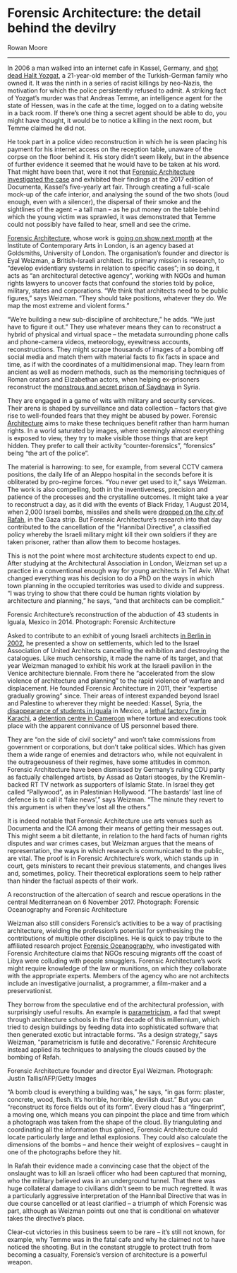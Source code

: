 # Forensic Architecture: the detail behind the devilry

Rowan Moore

---

In 2006 a man walked into an internet cafe in Kassel, Germany, and [shot dead Halit Yozgat](https://www.theguardian.com/world/2017/apr/07/architects-called-upon-to-aid-neo-nazi-trial), a 21-year-old member of the Turkish-German family who owned it. It was the ninth in a series of racist killings by neo-Nazis, the motivation for which the police persistently refused to admit. A striking fact of Yozgat’s murder was that Andreas Temme, an intelligence agent for the state of Hessen, was in the cafe at the time, logged on to a dating website in a back room. If there’s one thing a secret agent should be able to do, you might have thought, it would be to notice a killing in the next room, but Temme claimed he did not.

He took part in a police video reconstruction in which he is seen placing his payment for his internet access on the reception table, unaware of the corpse on the floor behind it. His story didn’t seem likely, but in the absence of further evidence it seemed that he would have to be taken at his word. That might have been that, were it not that [Forensic Architecture investigated the case](https://theintercept.com/2017/10/18/germany-neo-nazi-murder-trial-forensic-architecture/) and exhibited their findings at the 2017 edition of Documenta, Kassel’s five-yearly art fair. Through creating a full-scale mock-up of the cafe interior, and analysing the sound of the two shots (loud enough, even with a silencer), the dispersal of their smoke and the sightlines of the agent – a tall man – as he put money on the table behind which the young victim was sprawled, it was demonstrated that Temme could not possibly have failed to hear, smell and see the crime.

[Forensic Architecture](http://www.forensic-architecture.org/), whose work is [going on show next month](http://dev.ica.art/exhibitions/forensic-architecture-counter-investigations) at the Institute of Contemporary Arts in London, is an agency based at Goldsmiths, University of London. The organisation’s founder and director is Eyal Weizman, a British-Israeli architect. Its primary mission is research, to “develop evidentiary systems in relation to specific cases”; in so doing, it acts as “an architectural detective agency”, working with NGOs and human rights lawyers to uncover facts that confound the stories told by police, military, states and corporations. “We think that architects need to be public figures,” says Weizman. “They should take positions, whatever they do. We map the most extreme and violent forms.”

“We’re building a new sub-discipline of architecture,” he adds. “We just have to figure it out.” They use whatever means they can to reconstruct a hybrid of physical and virtual space – the metadata surrounding phone calls and phone-camera videos, meteorology, eyewitness accounts, reconstructions. They might scrape thousands of images of a bombing off social media and match them with material facts to fix facts in space and time, as if with the coordinates of a multidimensional map. They learn from ancient as well as modern methods, such as the memorising techniques of Roman orators and Elizabethan actors, when helping ex-prisoners reconstruct the [monstrous and secret prison of Saydnaya](https://www.theguardian.com/artanddesign/2016/aug/18/saydnaya-prison-syria-assad-amnesty-reconstruction) in Syria.

They are engaged in a game of wits with military and security services. Their arena is shaped by surveillance and data collection – factors that give rise to well-founded fears that they might be abused by power. Forensic [Architecture](https://www.theguardian.com/artanddesign/architecture) aims to make these techniques benefit rather than harm human rights. In a world saturated by images, where seemingly almost everything is exposed to view, they try to make visible those things that are kept hidden. They prefer to call their activity “counter-forensics”, “forensics” being “the art of the police”.

The material is harrowing: to see, for example, from several CCTV camera positions, the daily life of an Aleppo hospital in the seconds before it is obliterated by pro-regime forces. “You never get used to it,” says Weizman. The work is also compelling, both in the inventiveness, precision and patience of the processes and the crystalline outcomes. It might take a year to reconstruct a day, as it did with the events of Black Friday, 1 August 2014, when 2,000 Israeli bombs, missiles and shells were [dropped on the city of Rafah](https://www.theguardian.com/world/2014/aug/01/israel-bombards-rafah-soldier-disappears-gaza-ceasefire-collapse), in the Gaza strip. But Forensic Architecture’s research into that day contributed to the cancellation of the “Hannibal Directive”, a classified policy whereby the Israeli military might kill their own soldiers if they are taken prisoner, rather than allow them to become hostages.

This is not the point where most architecture students expect to end up. After studying at the Architectural Association in London, Weizman set up a practice in a conventional enough way for young architects in Tel Aviv. What changed everything was his decision to do a PhD on the ways in which town planning in the occupied territories was used to divide and suppress. “I was trying to show that there could be human rights violation by architecture and planning,” he says, “and that architects can be complicit.”

Forensic Architecture’s reconstruction of the abduction of 43 students in Iguala, Mexico in 2014. Photograph: Forensic Architecture

Asked to contribute to an exhibit of young Israeli architects [in Berlin in 2002](https://www.theguardian.com/artanddesign/2002/jul/25/artsfeatures.israelandthepalestinians), he presented a show on settlements, which led to the Israel Association of United Architects cancelling the exhibition and destroying the catalogues. Like much censorship, it made the name of its target, and that year Weizman managed to exhibit his work at the Israeli pavilion in the Venice architecture biennale. From there he “accelerated from the slow violence of architecture and planning” to the rapid violence of warfare and displacement. He founded Forensic Architecture in 2011, their “expertise gradually growing” since. Their areas of interest expanded beyond Israel and Palestine to wherever they might be needed: Kassel, Syria, the [disappearance of students in Iguala](https://www.theguardian.com/world/2015/sep/20/mexico-43-killed-students-) in Mexico, a [lethal factory fire in Karachi](https://www.theguardian.com/world/2012/sep/12/pakistan-factory-fires-karachi), a [detention centre in Cameroon](https://www.theguardian.com/world/2017/jul/20/cameroon-torturing-people-accused-of-supporting-boko-haram-boko-haram-amnesty-says-security-forces) where torture and executions took place with the apparent connivance of US personnel based there.

They are “on the side of civil society” and won’t take commissions from government or corporations, but don’t take political sides. Which has given them a wide range of enemies and detractors who, while not equivalent in the outrageousness of their regimes, have some attitudes in common. Forensic Architecture have been dismissed by Germany’s ruling CDU party as factually challenged artists, by Assad as Qatari stooges, by the Kremlin-backed RT TV network as supporters of Islamic State. In Israel they get called “Pallywood”, as in Palestinian Hollywood. “The bastards’ last line of defence is to call it ‘fake news’,” says Weizman. “The minute they revert to this argument is when they’ve lost all the others.”

It is indeed notable that Forensic Architecture use arts venues such as Documenta and the ICA among their means of getting their messages out. This might seem a bit dilettante, in relation to the hard facts of human rights disputes and war crimes cases, but Weizman argues that the means of representation, the ways in which research is communicated to the public, are vital. The proof is in Forensic Architecture’s work, which stands up in court, gets ministers to recant their previous statements, and changes lives and, sometimes, policy. Their theoretical explorations seem to help rather than hinder the factual aspects of their work.

A reconstruction of the altercation of search and rescue operations in the central Mediterranean on 6 November 2017. Photograph: Forensic Oceanography and Forensic Architecture

Weizman also still considers Forensic’s activities to be a way of practising architecture, wielding the profession’s potential for synthesising the contributions of multiple other disciplines. He is quick to pay tribute to the affiliated research project [Forensic Oceanography](http://www.forensic-architecture.org/case/left-die-boat/), who investigated with Forensic Architecture claims that NGOs rescuing migrants off the coast of Libya were colluding with people smugglers. Forensic Architecture’s work might require knowledge of the law or munitions, on which they collaborate with the appropriate experts. Members of the agency who are not architects include an investigative journalist, a programmer, a film-maker and a preservationist.

They borrow from the speculative end of the architectural profession, with surprisingly useful results. An example is [parametricism](https://en.wikipedia.org/wiki/Parametricism), a fad that swept through architecture schools in the first decade of this millennium, which tried to design buildings by feeding data into sophisticated software that then generated exotic but intractable forms. “As a design strategy,” says Weizman, “parametricism is futile and decorative.” Forensic Architecure instead applied its techniques to analysing the clouds caused by the bombing of Rafah.

Forensic Architecture founder and director Eyal Weizman. Photograph: Justin Tallis/AFP/Getty Images

“A bomb cloud is everything a building was,” he says, “in gas form: plaster, concrete, wood, flesh. It’s horrible, horrible, devilish dust.” But you can “reconstruct its force fields out of its form”. Every cloud has a “fingerprint”, a moving one, which means you can pinpoint the place and time from which a photograph was taken from the shape of the cloud. By triangulating and coordinating all the information thus gained, Forensic Architecture could locate particularly large and lethal explosions. They could also calculate the dimensions of the bombs – and hence their weight of explosives – caught in one of the photographs before they hit.

In Rafah their evidence made a convincing case that the object of the onslaught was to kill an Israeli officer who had been captured that morning, who the military believed was in an underground tunnel. That there was huge collateral damage to civilians didn’t seem to be much regretted. It was a particularly aggressive interpretation of the Hannibal Directive that was in due course cancelled or at least clarified – a triumph of which Forensic was part, although as Weizman points out one that is conditional on whatever takes the directive’s place.

Clear-cut victories in this business seem to be rare – it’s still not known, for example, why Temme was in the fatal cafe and why he claimed not to have noticed the shooting. But in the constant struggle to protect truth from becoming a casualty, Forensic’s version of architecture is a powerful weapon.